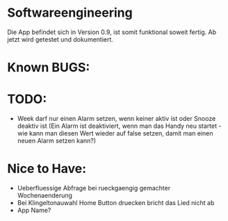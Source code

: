 Softwareengineering
===================
Die App befindet sich in Version 0.9, ist somit funktional soweit fertig.
Ab jetzt wird getestet und dokumentiert.


Known BUGS:
===========

TODO:
===========
- Week darf nur einen Alarm setzen, wenn keiner aktiv ist oder Snooze deaktiv ist (Ein Alarm ist deaktiviert, wenn man das Handy neu startet - wie kann man diesen Wert wieder auf false setzen, damit man einen neuen Alarm setzen kann?)

Nice to Have:
=============
- Ueberfluessige Abfrage bei rueckgaengig gemachter Wochenaenderung
- Bei Klingeltonauwahl Home Button druecken bricht das Lied nicht ab
- App Name?